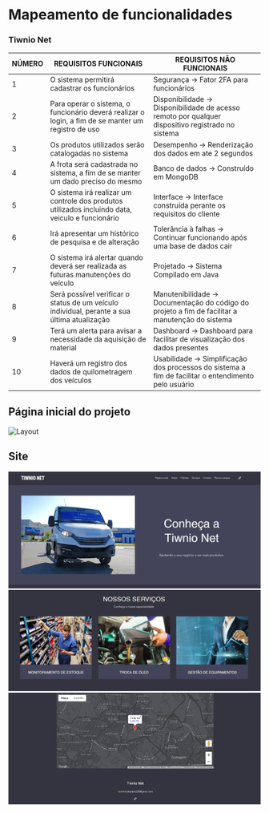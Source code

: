 # Mapeamento de funcionalidades
### Tiwnio Net

|NÚMERO|REQUISITOS FUNCIONAIS            | REQUISITOS NÃO FUNCIONAIS   |
|----------    |--------------------------------|-----------------------------|
|1           | O sistema permitirá cadastrar os funcionários       | Segurança → Fator 2FA para funcionários                    |
|2            | Para operar o sistema, o funcionário deverá realizar o login, a fim de se manter um registro de uso          | Disponibilidade → Disponibilidade de acesso remoto por qualquer dispositivo registrado no sistema|
|3             | Os produtos utilizados serão catalogadas no sistema         | Desempenho → Renderização dos dados em ate 2 segundos|
|4             | A frota será cadastrada no sistema, a fim de se manter um dado preciso do mesmo        | Banco de dados → Construído em MongoDB   |
|5            | O sistema irá realizar um controle dos produtos utilizados incluindo data, veiculo e funcionário           | Interface → Interface construída perante os requisitos do cliente        |
|6          | Irá apresentar um histórico de pesquisa e de alteração                    | Tolerância à falhas → Continuar funcionando após uma base de dados cair              |
|7          | O sistema irá alertar quando deverá ser realizada as futuras manutenções do veículo              | Projetado → Sistema Compilado em Java           |
|8             | Será possível verificar o status de um veículo individual, perante a sua última atualização         | Manutenibilidade → Documentação do código do projeto a fim de facilitar a manutenção do sistema            |
|9        | Terá um alerta para avisar a necessidade da aquisição de material       | Dashboard → Dashboard para facilitar de visualização dos dados presentes            |
|10           |Haverá um registro dos dados de quilometragem dos veículos| Usabilidade → Simplificação dos processos do sistema a fim de facilitar o entendimento pelo usuário                  |
<!--https://excelcoaching.com.br/wp-content/uploads/2021/06/Planilha-Controle-de-Entragas-4-1536x958.png-->

## Página inicial do projeto

<img src="https://raw.githubusercontent.com/UNA-Contagem-208/Mapeamento-de-funcionalidades/main/P%C3%A1gina%20principal.png" alt="Layout" title="Menu" />

## Site
<img src="https://raw.githubusercontent.com/UNA-Contagem-208/Mapeamento-de-funcionalidades/main/Site%201.png" alt="Layout" title="Site" />
<img src="https://raw.githubusercontent.com/UNA-Contagem-208/Mapeamento-de-funcionalidades/main/Site%202.png" alt="Layout" title="Site" />
<img src="https://raw.githubusercontent.com/UNA-Contagem-208/Mapeamento-de-funcionalidades/main/Site%203.png" alt="Layout" title="Site" />
